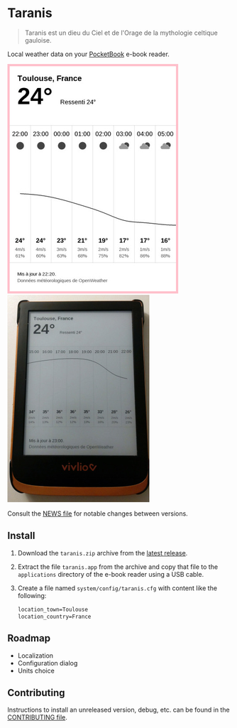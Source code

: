 # Taranis

> Taranis est un dieu du Ciel et de l'Orage de la mythologie celtique
> gauloise.

Local weather data on your [PocketBook](https://pocketbook.ch/en-ch)
e-book reader.

![Screenshot](./docs/screenshot-hourly-forecast.jpg)
![Application running on Vivlio reader](./docs/application-running-vivlio-reader.jpg)

Consult the [NEWS file](NEWS.md) for notable changes between versions.

## Install

1. Download the `taranis.zip` archive from the [latest
   release](https://github.com/orontee/taranis/releases/latest).
   
2. Extract the file `taranis.app` from the archive and copy that file
   to the `applications` directory of the e-book reader using a USB
   cable.

2. Create a file named `system/config/taranis.cfg` with content like the following:
   ```
   location_town=Toulouse
   location_country=France
   ```

## Roadmap

- Localization
- Configuration dialog
- Units choice

## Contributing

Instructions to install an unreleased version, debug, etc. can be found
in the [CONTRIBUTING file](./CONTRIBUTING.md).
